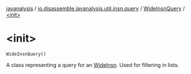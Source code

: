 [javanalysis](../../index.md) / [io.disassemble.javanalysis.util.insn.query](../index.md) / [WideInsnQuery](index.md) / [&lt;init&gt;](./-init-.md)

# &lt;init&gt;

`WideInsnQuery()`

A class representing a query for an [WideInsn](../../io.disassemble.javanalysis.insn/-wide-insn/index.md).
Used for filtering in lists.

